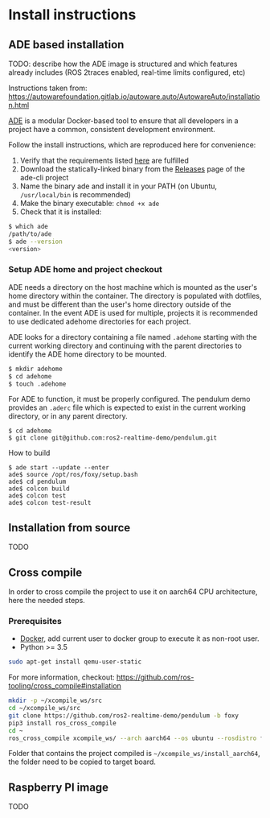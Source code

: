 # Install instructions

## ADE based installation

TODO: describe how the ADE image is structured and which features already includes (ROS 2traces
 enabled, real-time limits configured, etc)  

Instructions taken from: https://autowarefoundation.gitlab.io/autoware.auto/AutowareAuto/installation.html

[ADE](https://ade-cli.readthedocs.io/en/latest/index.html) is a modular Docker-based tool to ensure that all developers in a project have a common,
 consistent development environment.

Follow the install instructions, which are reproduced here for convenience:

1. Verify that the requirements listed
 [here](https://ade-cli.readthedocs.io/en/latest/install.html#requirements) are fulfilled
2. Download the statically-linked binary from the
 [Releases](https://gitlab.com/ApexAI/ade-cli/-/releases) page of the ade-cli project
3. Name the binary ade and install it in your PATH (on Ubuntu, `/usr/local/bin` is recommended)
4. Make the binary executable: `chmod +x ade`
5. Check that it is installed:

```bash
$ which ade
/path/to/ade
$ ade --version
<version>
```

### Setup ADE home and project checkout
ADE needs a directory on the host machine which is mounted as the user's home directory within
 the container. The directory is populated with dotfiles, and must be different than the
  user's home directory outside of the container. In the event ADE is used for multiple,
   projects it is recommended to use dedicated adehome directories for each project.

ADE looks for a directory containing a file named `.adehome` starting with the current
 working directory and continuing with the parent directories to identify the ADE home
  directory to be mounted.

```bash
$ mkdir adehome
$ cd adehome
$ touch .adehome
```

For ADE to function, it must be properly configured. The pendulum demo provides an `.aderc` file
 which is expected to exist in the current working directory, or in any parent directory.

```
$ cd adehome
$ git clone git@github.com:ros2-realtime-demo/pendulum.git
```

How to build
```
$ ade start --update --enter
ade$ source /opt/ros/foxy/setup.bash
ade$ cd pendulum
ade$ colcon build
ade$ colcon test
ade$ colcon test-result
```

## Installation from source

TODO

## Cross compile

In order to cross compile the project to use it on aarch64 CPU architecture, here the needed steps.

### Prerequisites

* [Docker](https://docs.docker.com/engine/install/ubuntu/), add current user to docker group to execute it as non-root user.
* Python >= 3.5

```bash
sudo apt-get install qemu-user-static
```

For more information, checkout: https://github.com/ros-tooling/cross_compile#installation

```bash
mkdir -p ~/xcompile_ws/src
cd ~/xcompile_ws/src
git clone https://github.com/ros2-realtime-demo/pendulum -b foxy
pip3 install ros_cross_compile
cd ~
ros_cross_compile xcompile_ws/ --arch aarch64 --os ubuntu --rosdistro foxy
```

Folder that contains the project compiled is `~/xcompile_ws/install_aarch64`, the folder need to be copied to target board.


## Raspberry PI image

TODO
